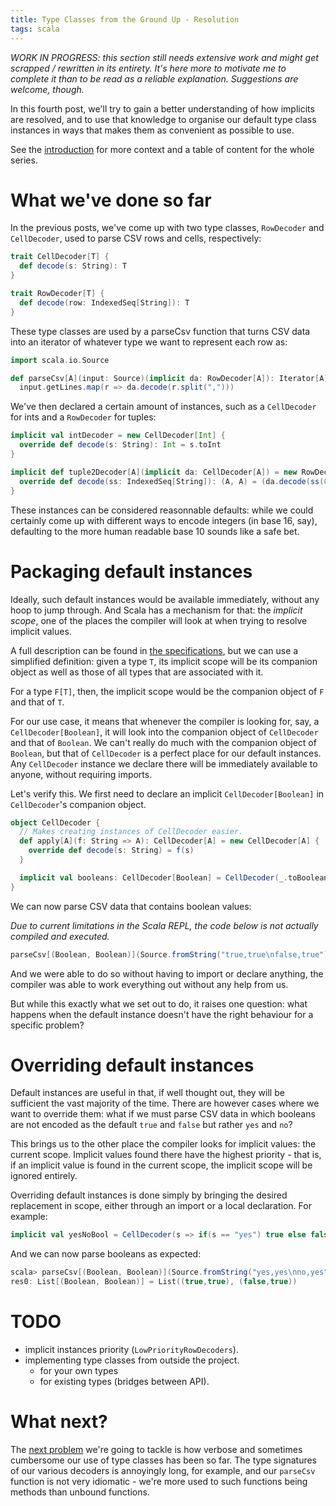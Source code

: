 ```yaml
---
title: Type Classes from the Ground Up - Resolution
tags: scala
---
```


_WORK IN PROGRESS: this section still needs extensive work and might get scrapped / rewritten in its entirety. It's here
more to motivate me to complete it than to be read as a reliable explanation. Suggestions are welcome, though._


In this fourth post, we'll try to gain a better understanding of how implicits are resolved, and to use that knowledge to
organise our default type class instances in ways that makes them as convenient as possible to use.

<!--more-->

See the [introduction](/2015/11/21/tcgu-part-0.html) for more context and a table of content for the whole series.


# What we've done so far

In the previous posts, we've come up with two type classes, `RowDecoder` and `CellDecoder`, used to parse CSV rows and
cells, respectively:

```scala
trait CellDecoder[T] {
  def decode(s: String): T
}

trait RowDecoder[T] {
  def decode(row: IndexedSeq[String]): T
}
```

These type classes are used by a parseCsv function that turns CSV data into an iterator of whatever type we want to
represent each row as:

```scala
import scala.io.Source

def parseCsv[A](input: Source)(implicit da: RowDecoder[A]): Iterator[A] =
  input.getLines.map(r => da.decode(r.split(",")))
```

We've then declared a certain amount of instances, such as a `CellDecoder` for ints and a `RowDecoder` for tuples:

```scala
implicit val intDecoder = new CellDecoder[Int] {
  override def decode(s: String): Int = s.toInt
}

implicit def tuple2Decoder[A](implicit da: CellDecoder[A]) = new RowDecoder[(A, A)] {
  override def decode(ss: IndexedSeq[String]): (A, A) = (da.decode(ss(0)), da.decode(ss(1)))
}
```

These instances can be considered reasonnable defaults: while we could certainly come up with different ways to encode
integers (in base 16, say), defaulting to the more human readable base 10 sounds like a safe bet.

# Packaging default instances
Ideally, such default instances would be available immediately, without any hoop to jump through. And Scala has a
mechanism for that: the _implicit scope_, one of the places the compiler will look at when trying to resolve implicit
values.

A full description can be found in
[the specifications](http://scala-lang.org/files/archive/spec/2.11/07-implicits.html#implicit-parameters), but we can
use a simplified definition: given a type `T`, its implicit scope will be its companion object as well as those of all
types that are associated with it.

For a type `F[T]`, then, the implicit scope would be the companion object of `F` and that of `T`.

For our use case, it means that whenever the compiler is looking for, say, a `CellDecoder[Boolean]`, it will look into
the companion object of `CellDecoder` and that of `Boolean`. We can't really do much with the companion object of
`Boolean`, but that of `CellDecoder` is a perfect place for our default instances. Any `CellDecoder` instance we
declare there will be immediately available to anyone, without requiring imports.

Let's verify this. We first need to declare an implicit `CellDecoder[Boolean]` in `CellDecoder`'s companion object.

```scala
object CellDecoder {
  // Makes creating instances of CellDecoder easier.
  def apply[A](f: String => A): CellDecoder[A] = new CellDecoder[A] {
    override def decode(s: String) = f(s)
  }

  implicit val booleans: CellDecoder[Boolean] = CellDecoder(_.toBoolean)
}
```

We can now parse CSV data that contains boolean values:

_Due to current limitations in the Scala REPL, the code below is not actually compiled and executed._

```scala
parseCsv[(Boolean, Boolean)](Source.fromString("true,true\nfalse,true")).toList
```

And we were able to do so without having to import or declare anything, the compiler was able to work everything out
without any help from us.

But while this exactly what we set out to do, it raises one question: what happens when the default instance doesn't
have the right behaviour for a specific problem?

# Overriding default instances
Default instances are useful in that, if well thought out, they will be sufficient the vast majority of the time. There
are however cases where we want to override them: what if we must parse CSV data in which booleans are not encoded as
the default `true` and `false` but rather `yes` and `no`?

This brings us to the other place the compiler looks for implicit values: the current scope. Implicit values found
there have the highest priority - that is, if an implicit value is found in the current scope, the implicit scope will
be ignored entirely.

Overriding default instances is done simply by bringing the desired replacement in scope, either through an import or
a local declaration. For example:

```scala
implicit val yesNoBool = CellDecoder(s => if(s == "yes") true else false)
```

And we can now parse booleans as expected:

```scala
scala> parseCsv[(Boolean, Boolean)](Source.fromString("yes,yes\nno,yes")).toList
res0: List[(Boolean, Boolean)] = List((true,true), (false,true))
```

# TODO

* implicit instances priority (`LowPriorityRowDecoders`).
* implementing type classes from outside the project.
  * for your own types
  * for existing types (bridges between API).



# What next?
The [next problem](/2015/12/13/tcgu-part-5.html) we're going to tackle is how verbose and sometimes cumbersome our use
of type classes has been so far. The type signatures of our various decoders is annoyingly long, for example, and our
`parseCsv` function is not very idiomatic - we're more used to such functions being methods than unbound functions.
